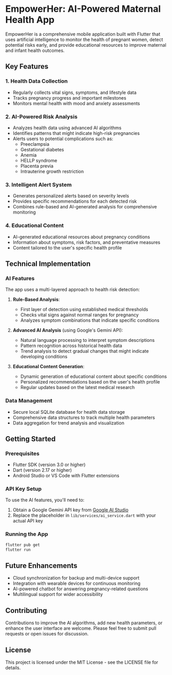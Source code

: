 # EmpowerHer: AI-Powered Maternal Health App

EmpowerHer is a comprehensive mobile application built with Flutter that uses artificial intelligence to monitor the health of pregnant women, detect potential risks early, and provide educational resources to improve maternal and infant health outcomes.

## Key Features

### 1. Health Data Collection
- Regularly collects vital signs, symptoms, and lifestyle data
- Tracks pregnancy progress and important milestones
- Monitors mental health with mood and anxiety assessments

### 2. AI-Powered Risk Analysis
- Analyzes health data using advanced AI algorithms
- Identifies patterns that might indicate high-risk pregnancies
- Alerts users to potential complications such as:
  - Preeclampsia
  - Gestational diabetes
  - Anemia
  - HELLP syndrome
  - Placenta previa
  - Intrauterine growth restriction

### 3. Intelligent Alert System
- Generates personalized alerts based on severity levels
- Provides specific recommendations for each detected risk
- Combines rule-based and AI-generated analysis for comprehensive monitoring

### 4. Educational Content
- AI-generated educational resources about pregnancy conditions
- Information about symptoms, risk factors, and preventative measures
- Content tailored to the user's specific health profile

## Technical Implementation

### AI Features

The app uses a multi-layered approach to health risk detection:

1. **Rule-Based Analysis**:
   - First layer of detection using established medical thresholds
   - Checks vital signs against normal ranges for pregnancy
   - Analyzes symptom combinations that indicate specific conditions

2. **Advanced AI Analysis** (using Google's Gemini API):
   - Natural language processing to interpret symptom descriptions
   - Pattern recognition across historical health data
   - Trend analysis to detect gradual changes that might indicate developing conditions

3. **Educational Content Generation**:
   - Dynamic generation of educational content about specific conditions
   - Personalized recommendations based on the user's health profile
   - Regular updates based on the latest medical research

### Data Management

- Secure local SQLite database for health data storage
- Comprehensive data structures to track multiple health parameters
- Data aggregation for trend analysis and visualization

## Getting Started

### Prerequisites
- Flutter SDK (version 3.0 or higher)
- Dart (version 2.17 or higher)
- Android Studio or VS Code with Flutter extensions

### API Key Setup
To use the AI features, you'll need to:
1. Obtain a Google Gemini API key from [Google AI Studio](https://ai.google.dev/)
2. Replace the placeholder in `lib/services/ai_service.dart` with your actual API key

### Running the App
```bash
flutter pub get
flutter run
```

## Future Enhancements

- Cloud synchronization for backup and multi-device support
- Integration with wearable devices for continuous monitoring
- AI-powered chatbot for answering pregnancy-related questions
- Multilingual support for wider accessibility

## Contributing

Contributions to improve the AI algorithms, add new health parameters, or enhance the user interface are welcome. Please feel free to submit pull requests or open issues for discussion.

## License

This project is licensed under the MIT License - see the LICENSE file for details.
